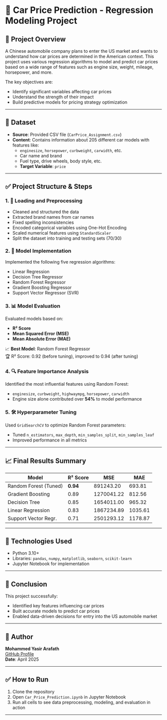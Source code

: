 # 🚗 Car Price Prediction - Regression Modeling Project

## 📌 Project Overview

A Chinese automobile company plans to enter the US market and wants to understand how car prices are determined in the American context. This project uses various regression algorithms to model and predict car prices based on a wide range of features such as engine size, weight, mileage, horsepower, and more.

The key objectives are:
- Identify significant variables affecting car prices
- Understand the strength of their impact
- Build predictive models for pricing strategy optimization

---

## 📁 Dataset

- **Source**: Provided CSV file (`CarPrice_Assignment.csv`)
- **Content**: Contains information about 205 different car models with features like:
  - `enginesize`, `horsepower`, `curbweight`, `carwidth`, etc.
  - Car name and brand
  - Fuel type, drive wheels, body style, etc.
  - **Target Variable**: `price`

---

## ✅ Project Structure & Steps

### 1. 🔄 Loading and Preprocessing
- Cleaned and structured the data
- Extracted brand names from car names
- Fixed spelling inconsistencies
- Encoded categorical variables using One-Hot Encoding
- Scaled numerical features using `StandardScaler`
- Split the dataset into training and testing sets (70/30)

### 2. 🤖 Model Implementation
Implemented the following five regression algorithms:
- Linear Regression
- Decision Tree Regressor
- Random Forest Regressor
- Gradient Boosting Regressor
- Support Vector Regressor (SVR)

### 3. 📊 Model Evaluation
Evaluated models based on:
- **R² Score**
- **Mean Squared Error (MSE)**
- **Mean Absolute Error (MAE)**

📈 **Best Model**: Random Forest Regressor  
🏆 R² Score: 0.92 (before tuning), improved to 0.94 (after tuning)

### 4. 🔍 Feature Importance Analysis
Identified the most influential features using Random Forest:
- `enginesize`, `curbweight`, `highwaympg`, `horsepower`, `carwidth`
- Engine size alone contributed over **54%** to model performance

### 5. 🛠️ Hyperparameter Tuning
Used `GridSearchCV` to optimize Random Forest parameters:
- Tuned `n_estimators`, `max_depth`, `min_samples_split`, `min_samples_leaf`
- Improved performance in all metrics

---

## 📈 Final Results Summary

| Model                | R² Score | MSE         | MAE     |
|---------------------|----------|-------------|---------|
| Random Forest (Tuned)| **0.94** | 891243.20   | 693.81  |
| Gradient Boosting    | 0.89     | 1270041.22  | 812.56  |
| Decision Tree        | 0.85     | 1654011.00  | 965.32  |
| Linear Regression    | 0.83     | 1867234.89  | 1035.61 |
| Support Vector Regr. | 0.71     | 2501293.12  | 1178.87 |

---

## 📂 Technologies Used

- Python 3.10+
- Libraries: `pandas`, `numpy`, `matplotlib`, `seaborn`, `scikit-learn`
- Jupyter Notebook for implementation

---

## 📌 Conclusion

This project successfully:
- Identified key features influencing car prices
- Built accurate models to predict car prices
- Enabled data-driven decisions for entry into the US automobile market

---

## 🧠 Author
**Mohammed Yasir Arafath**  
[GitHub Profile](https://github.com/yasirpt07)  
**Date**: April 2025

---

## ✅ How to Run
1. Clone the repository
2. Open `Car_Price_Prediction.ipynb` in Jupyter Notebook
3. Run all cells to see data preprocessing, modeling, and evaluation in action

---

